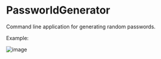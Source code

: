 # PassworldGenerator
Command line application for generating random passwords.

Example:

![image](https://user-images.githubusercontent.com/89336149/139868039-49931207-5f84-4be3-9d85-161093a888ad.png)


